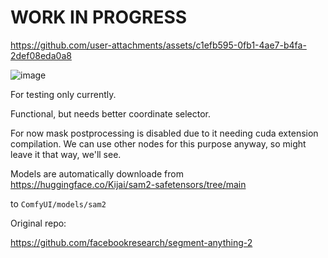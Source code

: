 # WORK IN PROGRESS

https://github.com/user-attachments/assets/c1efb595-0fb1-4ae7-b4fa-2def08eda0a8

![image](https://github.com/user-attachments/assets/94a011f1-7553-41c0-8292-6f38bfe858f4)


For testing only currently.

Functional, but needs better coordinate selector. 

For now mask postprocessing is disabled due to it needing cuda extension compilation. We can use other nodes for this purpose anyway, so might leave it that way, we'll see.

Models are automatically downloade from https://huggingface.co/Kijai/sam2-safetensors/tree/main

to `ComfyUI/models/sam2`



Original repo:

https://github.com/facebookresearch/segment-anything-2

